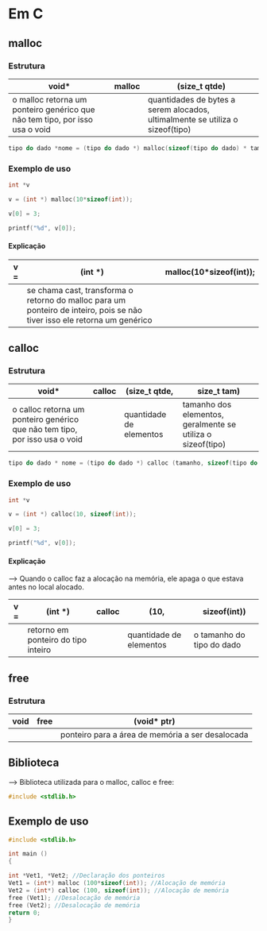 # Em C

## malloc

### Estrutura
|void*|malloc|(size_t qtde)|
|--|--|--|
|o malloc retorna um ponteiro genérico que não tem tipo, por isso usa o void||quantidades de bytes a serem alocados, ultimalmente se utiliza o sizeof(tipo)|
```cpp
tipo do dado *nome = (tipo do dado *) malloc(sizeof(tipo do dado) * tamanho);
```
### Exemplo de uso

```cpp
int *v

v = (int *) malloc(10*sizeof(int)); 

v[0] = 3;

printf("%d", v[0]);

```
#### Explicação 

|v = | (int *)| malloc(10*sizeof(int)); | 
|--|--|--|
||se chama cast, transforma o retorno do malloc para um ponteiro de inteiro, pois se não tiver isso ele retorna um genérico||

## calloc

### Estrutura

|void* |calloc| (size_t qtde,| size_t tam)|
|--|--|--|--|
|o calloc retorna um ponteiro genérico que não tem tipo, por isso usa o void||quantidade de elementos|tamanho dos elementos, geralmente se utiliza o sizeof(tipo)|

```cpp
tipo do dado * nome = (tipo do dado *) calloc (tamanho, sizeof(tipo do dado));
```

### Exemplo de uso

```cpp
int *v

v = (int *) calloc(10, sizeof(int)); 

v[0] = 3;

printf("%d", v[0]);

```

#### Explicação

--> Quando o calloc faz a alocação na memória, ele apaga o que estava antes no local alocado.

|v = | (int *) |calloc|(10,| sizeof(int))|
|--|--|--|--|--|
||retorno em ponteiro do tipo inteiro||quantidade de elementos|o tamanho do tipo do dado|

## free

### Estrutura

|void| free|(void* ptr)|
|--|--|--|
|||ponteiro para a área de memória a ser desalocada|

## Biblioteca 
--> Biblioteca utilizada para o malloc, calloc e free:

```cpp
#include <stdlib.h>
```

## Exemplo de uso

```cpp
#include <stdlib.h> 

int main ()
{

int *Vet1, *Vet2; //Declaração dos ponteiros
Vet1 = (int*) malloc (100*sizeof(int)); //Alocação de memória
Vet2 = (int*) calloc (100, sizeof(int)); //Alocação de memória
free (Vet1); //Desalocação de memória
free (Vet2); //Desalocação de memória
return 0;
}
```























